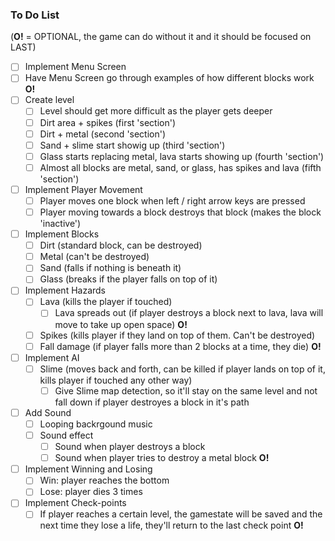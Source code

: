 ### To Do List
(**O!** = OPTIONAL, the game can do without it and it should be focused on LAST)
- [ ] Implement Menu Screen
- [ ] Have Menu Screen go through examples of how different blocks work **O!**
- [ ] Create level
  - [ ] Level should get more difficult as the player gets deeper
  - [ ] Dirt area + spikes (first 'section')
  - [ ] Dirt + metal (second 'section')
  - [ ] Sand + slime start showig up (third 'section')
  - [ ] Glass starts replacing metal, lava starts showing up (fourth 'section')
  - [ ] Almost all blocks are metal, sand, or glass, has spikes and lava (fifth 'section')
- [ ] Implement Player Movement
  - [ ] Player moves one block when left / right arrow keys are pressed
  - [ ] Player moving towards a block destroys that block (makes the block 'inactive')
- [ ] Implement Blocks
  - [ ] Dirt (standard block, can be destroyed)
  - [ ] Metal (can't be destroyed)
  - [ ] Sand (falls if nothing is beneath it)
  - [ ] Glass (breaks if the player falls on top of it)
- [ ] Implement Hazards
  - [ ] Lava (kills the player if touched)
    - [ ] Lava spreads out (if player destroys a block next to lava, lava will move to take up open space) **O!**
  - [ ] Spikes (kills player if they land on top of them. Can't be destroyed)
  - [ ] Fall damage (if player falls more than 2 blocks at a time, they die) **O!**
- [ ] Implement AI
  - [ ] Slime (moves back and forth, can be killed if player lands on top of it, kills player if touched any other way)
    - [ ] Give Slime map detection, so it'll stay on the same level and not fall down if player destroyes a block in it's path
- [ ] Add Sound
  - [ ] Looping backrgound music
  - [ ] Sound effect
    - [ ] Sound when player destroys a block
    - [ ] Sound when player tries to destroy a metal block **O!**
- [ ] Implement Winning and Losing
  - [ ] Win: player reaches the bottom 
  - [ ] Lose: player dies 3 times
- [ ] Implement Check-points
  - [ ] If player reaches a certain level, the gamestate will be saved and the next time they lose a life, they'll return to the last check point **O!**

